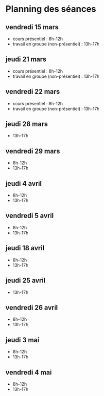 # Planning des séances

## vendredi 15 mars
* cours présentiel : 8h-12h
* travail en groupe (non-présentiel) : 13h-17h

## jeudi 21 mars
* cours présentiel : 8h-12h
* travail en groupe (non-présentiel) : 13h-17h

## vendredi 22 mars
* cours présentiel : 8h-12h
* travail en groupe (non-présentiel) : 13h-17h

## jeudi 28 mars
* 13h-17h

## vendredi 29 mars
* 8h-12h
* 13h-17h

## jeudi 4 avril
* 8h-12h
* 13h-17h

## vendredi 5 avril
* 8h-12h
* 13h-17h

## jeudi 18 avril
* 8h-12h
* 13h-17h

## jeudi 25 avril
* 13h-17h

## vendredi 26 avril
* 8h-12h
* 13h-17h

## jeudi 3 mai
* 8h-12h
* 13h-17h

## vendredi 4 mai
* 8h-12h
* 13h-17h

